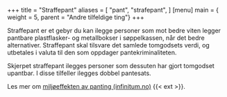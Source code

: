 +++
title = "Straffepant"
aliases = [
    "pant",
    "strafepant",
]
[menu]
main = { weight = 5, parent = "Andre tilfeldige ting"}
+++

Straffepant er et gebyr du kan ilegge personer som mot bedre viten legger pantbare plastflasker-
og metallbokser i søppelkassen, når det bedre alternativer. Straffepant skal
tilsvare det samlede tomgodsets verdi, og utbetales i valuta til den som oppdager
pantekriminaliteten.

Skjerpet straffepant ilegges personer som dessuten har gjort tomgodset upantbar. I disse tilfeller
ilegges dobbel pantesats.

Les mer om [miljøeffekten av panting (infinitum.no)](https://infinitum.no/miljoeffekt/)
{{< ext >}}.
